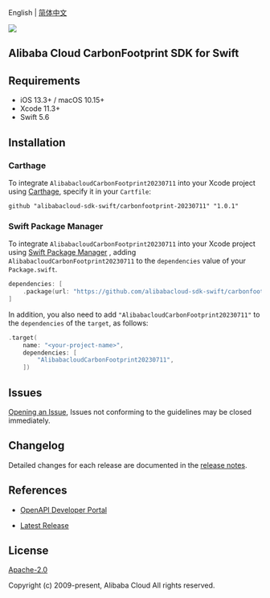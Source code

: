 English | [简体中文](README-CN.md)

![](https://aliyunsdk-pages.alicdn.com/icons/AlibabaCloud.svg)

## Alibaba Cloud CarbonFootprint SDK for Swift

## Requirements

- iOS 13.3+ / macOS 10.15+
- Xcode 11.3+
- Swift 5.6

## Installation

### Carthage

To integrate `AlibabacloudCarbonFootprint20230711` into your Xcode project using [Carthage](https://github.com/Carthage/Carthage), specify it in your `Cartfile`:

```ogdl
github "alibabacloud-sdk-swift/carbonfootprint-20230711" "1.0.1"
```

### Swift Package Manager

To integrate `AlibabacloudCarbonFootprint20230711` into your Xcode project using [Swift Package Manager](https://swift.org/package-manager/) , adding `AlibabacloudCarbonFootprint20230711` to the `dependencies` value of your `Package.swift`.

```swift
dependencies: [
    .package(url: "https://github.com/alibabacloud-sdk-swift/carbonfootprint-20230711.git", from: "1.0.1")
]
```

In addition, you also need to add `"AlibabacloudCarbonFootprint20230711"` to the `dependencies` of the `target`, as follows:

```swift
.target(
    name: "<your-project-name>",
    dependencies: [
        "AlibabacloudCarbonFootprint20230711",
    ])
```

## Issues

[Opening an Issue](https://github.com/alibabacloud-sdk-swift/carbonfootprint-20230711/issues/new), Issues not conforming to the guidelines may be closed immediately.

## Changelog

Detailed changes for each release are documented in the [release notes](./ChangeLog.txt).

## References

* [OpenAPI Developer Portal](https://next.api.alibabacloud.com/home)
- [Latest Release](https://github.com/alibabacloud-sdk-swift/carbonfootprint-20230711)

## License

[Apache-2.0](http://www.apache.org/licenses/LICENSE-2.0)

Copyright (c) 2009-present, Alibaba Cloud All rights reserved.
